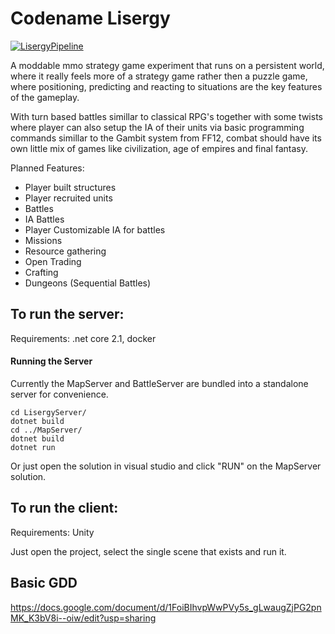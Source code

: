 # Codename Lisergy

[![LisergyPipeline](https://github.com/Ziden/Lisergy/actions/workflows/dotnet.yml/badge.svg?branch=master)](https://github.com/Ziden/Lisergy/actions/workflows/dotnet.yml)

A moddable mmo strategy game experiment that runs on a persistent world, where it really feels more of a strategy game rather then a puzzle game, where positioning, predicting and reacting to situations are the key features of the gameplay.

With turn based battles simillar to classical RPG's together with some twists where player can also setup the IA of their units via basic programming commands simillar to the Gambit system from FF12, combat should have its own little mix of games like civilization, age of empires and final fantasy.


Planned Features:
- Player built structures
- Player recruited units
- Battles
- IA Battles
- Player Customizable IA for battles
- Missions
- Resource gathering
- Open Trading
- Crafting 
- Dungeons (Sequential Battles)

## To run the server:

Requirements: .net core 2.1, docker

#### Running the Server

Currently the MapServer and BattleServer are bundled into a standalone server for convenience.

```
cd LisergyServer/
dotnet build
cd ../MapServer/
dotnet build
dotnet run 
```

Or just open the solution in visual studio and click "RUN" on the MapServer solution.

## To run the client:

Requirements: Unity

Just open the project, select the single scene that exists and run it.

## Basic GDD

https://docs.google.com/document/d/1FoiBIhvpWwPVy5s_gLwaugZjPG2pnMK_K3bV8i--oiw/edit?usp=sharing
